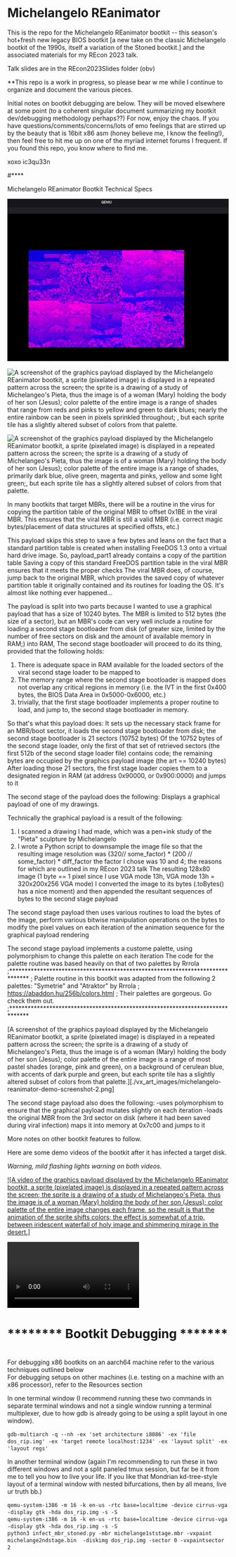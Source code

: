 # Michelangelo REanimator

This is the repo for the Michelangelo REanimator bootkit -- this season's hot+fresh new legacy BIOS bootkit 
[a new take on the classic Michelangelo bootkit of the 1990s, itself a variation of the Stoned bootkit.]
and the associated materials for my REcon 2023 talk.

Talk slides are in the REcon2023Slides folder (obv)

**This repo is a work in progress, so please bear w me while I continue to organize and document the various pieces.

Initial notes on bootkit debugging are below.
They will be moved elsewhere at some point 
(to a coherent singular document summarizing my bootkit dev/debugging methodology perhaps??)
For now, enjoy the chaos. 
If you have questions/comments/concerns/lots of emo feelings that are stirred up by the beauty that is 16bit x86 asm 
(honey believe me, I know the feeling!), then feel free to hit me up on one of the myriad internet forums I frequent.
If you found this repo, you know where to find me.


xoxo
ic3qu33n

#****

Michelangelo REanimator
Bootkit Technical Specs

![A screenshot of the graphics payload displayed by the Michelangelo REanimator bootkit, a sprite (pixelated image) is displayed in a repeated pattern across the screen; the sprite is a drawing of a study of Michelangeo's Pieta, thus the image is of a woman (Mary) holding the body of her son (Jesus); color palette of the entire image is a range of pinks and blues, but each sprite tile has a slightly altered subset of colors from that palette.](./vx_art_images/michelangelo-reanimator-demo-screenshot-3.png)


![A screenshot of the graphics payload displayed by the Michelangelo REanimator bootkit, a sprite (pixelated image) is displayed in a repeated pattern across the screen; the sprite is a drawing of a study of Michelangeo's Pieta, thus the image is of a woman (Mary) holding the body of her son (Jesus); color palette of the entire image is a range of shades that range from reds and pinks to yellow and green to dark blues; nearly the entire rainbow can be seen in pixels sprinkled throughout; , but each sprite tile has a slightly altered subset of colors from that palette.](./vx_art_images/michelangelo-reanimator-demo-screenshot-0.png)


![A screenshot of the graphics payload displayed by the Michelangelo REanimator bootkit, a sprite (pixelated image) is displayed in a repeated pattern across the screen; the sprite is a drawing of a study of Michelangeo's Pieta, thus the image is of a woman (Mary) holding the body of her son (Jesus); color palette of the entire image is a range of shades, primarily dark blue, olive green, magenta and pinks, yellow and some light green;, but each sprite tile has a slightly altered subset of colors from that palette.](./vx_art_images/michelangelo-reanimator-demo-screenshot-1.png)

In many bootkits that target MBRs, there will be a routine in the virus for copying the partition table
of the original MBR to offset 0x1BE in the viral MBR. This ensures  that the viral MBR is still a valid MBR
(i.e. correct magic bytes/placement of data structures at specified offsts, etc.) 

This payload skips this step to save a few bytes and leans on the fact that 
a standard partition table is created when installing FreeDOS 1.3 onto a virtual hard drive image.
So, payload_part1 already contains a copy of the partition table
Saving a copy of this standard FreeDOS partition table in the viral MBR ensures that it meets the proper checks
The viral MBR does, of course, jump back to the original MBR, which provides the saved copy 
of whatever partition table it originally contained and its routines for loading the OS.
It's almost like nothing ever happened...
 


The payload is split into two parts because I wanted to use a graphical payload that has 
a size of 10240 bytes. The MBR is limited to 512 bytes (the size of a sector), but an MBR's code
can very well include a routine for loading a second stage bootloader from disk (of greater size,
limited by the number of free sectors on disk and the amount of available memory in RAM;) into RAM,
The second stage bootloader will proceed to do its thing, provided that the following holds:
1. There is adequate space in RAM available for the loaded sectors of the viral second stage loader
to be mapped to 
2. The memory range where the second stage bootloader is mapped does not overlap any critical regions
in memory (i.e. the IVT in the first 0x400 bytes, the BIOS Data Area in 0x5000-0x6000, etc.)
3. trivially, that the first stage bootloader implements a proper routine to load, and jump to, 
the second stage bootloader in memory.

So that's what this payload does:
It sets up the necessary stack frame for an MBR/boot sector, 
it loads the second stage bootloader from disk; the second stage bootloader is 21 sectors (10752 bytes)
Of the 10752 bytes of the second stage loader, only the first of that set of retrieved sectors 
(the first 512b of the second stage loader file)  contains code; 
the remaining bytes are occupied by the graphics payload image (the art == 10240 bytes)
After loading those 21 sectors, the first stage loader copies them to a designated region in RAM 
(at address 0x90000, or 0x900:0000) and jumps to it

The second stage of the payload does the following:
Displays a graphical payload of one of my drawings. 

Technically the graphical payload is a result of the following:
1. I scanned a drawing I had made, which was a pen+ink study of the "Pieta" sculpture by Michelangelo
2. I wrote a Python script to downsample the image file so that the resulting image resolution 
was (320// some_factor) * (200 // some_factor) * diff_factor
the factor I chose was 10 and 4; the reasons for which are outlined in my REcon 2023 talk
The resulting 128x80 image (1 byte == 1 pixel since I use VGA mode 13h, 
VGA mode 13h = 320x200x256 VGA mode)
I converted the image to its bytes (.toBytes() has a nice moment) and then appended the
resultant sequences of bytes to the second stage payload

The second stage payload then uses various routines to load the bytes of the image,
perform various bitwise manipulation operations on the bytes to modify the pixel values
on each iteration of the animation sequence for the graphical payload rendering

The second stage payload implements a custome palette, using polymorphism to change this palette on each iteration
The code for the palette routine was based heavily on that of two palettes by Rrrola 
;******************************************************************************
;	Palette routine in this bootkit was adapted from the following 2 palettes:
	"Symetrie" and "Atraktor" by Rrrola
;	 https://abaddon.hu/256b/colors.html 
;	Their palettes are gorgeous. Go check them out.
;******************************************************************************



[A screenshot of the graphics payload displayed by the Michelangelo REanimator bootkit, a sprite (pixelated image) is displayed in a repeated pattern across the screen; the sprite is a drawing of a study of Michelangeo's Pieta, thus the image is of a woman (Mary) holding the body of her son (Jesus); color palette of the entire image is a range of most pastel shades (orange, pink and green), on a background of cerulean blue, with accents of dark purple and green, but each sprite tile has a slightly altered subset of colors from that palette.][./vx_art_images/michelangelo-reanimator-demo-screenshot-2.png]

The second stage payload also does the following:
-uses polymorphism to ensure that the graphical payload mutates slightly on each iteration
-loads the original MBR from the 3rd sector on disk (where it had been saved during viral infection)
maps it into memory at 0x7c00  and jumps to it


More notes on other bootkit features to follow.

Here are some demo videos of the bootkit after it has infected a target disk.

*Warning, mild flashing lights warning on both videos.*


[![A video of the graphics payload displayed by the Michelangelo REanimator bootkit, a sprite (pixelated image) is displayed in a repeated pattern across the screen; the sprite is a drawing of a study of Michelangeo's Pieta, thus the image is of a woman (Mary) holding the body of her son (Jesus); color palette of the entire image changes each frame, so the result is that the animation of the sprite shifts colors; the effect is somewhat of a trip, between iridescent waterfall of holy image and shimmering mirage in the desert.]](./vx-art-images/michelangelo-reanimator-demo-vid-0-480p.mov)

![A video of the graphics payload displayed by the Michelangelo REanimator bootkit, a sprite (pixelated image) is displayed in a repeated pattern across the screen; the sprite is a drawing of a study of Michelangeo's Pieta, thus the image is of a woman (Mary) holding the body of her son (Jesus); color palette of the entire image changes each frame, so the result is that the animation of the sprite shifts colors; the effect is somewhat of a trip, between iridescent waterfall of holy image and shimmering mirage in the desert.](./vx-art-images/michelangelo-reanimator-demo-vid-1.mov)




# ******** Bootkit Debugging ******* #
# 
#

For debugging x86 bootkits on an aarch64 machine refer to the various techniques outlined below  
For debugging setups on other machines (i.e. testing on a machine with an x86 processor), refer to the Resources section  
  
In one terminal window (I recommend running these two commands in separate terminal windows and not a single window running
a terminal multiplexer, due to how gdb is already going to be using a split layout in one window).   
```
gdb-multiarch -q --nh -ex 'set architecture i8086' -ex 'file dos_rip.img' -ex 'target remote localhost:1234' -ex 'layout split' -ex 'layout regs'  
```  
  
In another terminal window (again I'm recommending to run these in two different windows and not a split paneled tmux session,
but far be it from me to tell you how to live your life. If you like that Mondrian kd-tree-style layout of a terminal window
with nested bifurcations, then by all means, live ur truth bb.)  

```  
qemu-system-i386 -m 16 -k en-us -rtc base=localtime -device cirrus-vga -display gtk -hda dos_rip.img -s -S   
qemu-system-i386 -m 16 -k en-us -rtc base=localtime -device cirrus-vga -display gtk -hda dos_rip.img -s -S   
python3 infect_mbr_stoned.py -mbr michelange1ststage.mbr -vxpaint michelange2ndstage.bin  -diskimg dos_rip.img -sector 0 -vxpaintsector 2   
```
